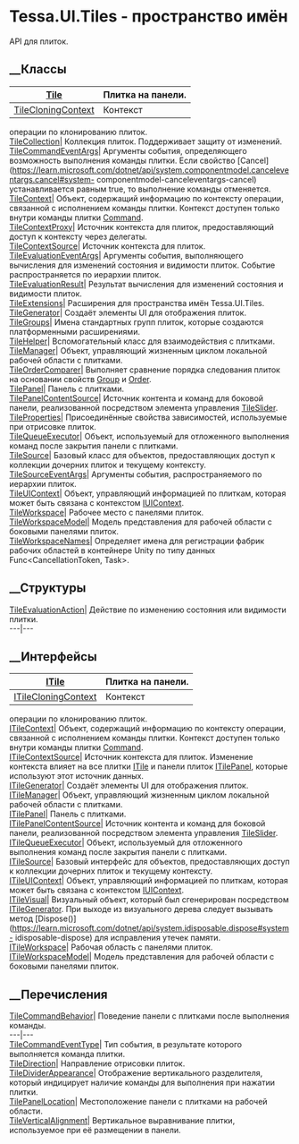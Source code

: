 # Tessa.UI.Tiles - пространство имён
API для плиток.
##  __Классы
[Tile](T_Tessa_UI_Tiles_Tile.htm)|  Плитка на панели.  
---|---  
[TileCloningContext](T_Tessa_UI_Tiles_TileCloningContext.htm)|  Контекст
операции по клонированию плиток.  
[TileCollection](T_Tessa_UI_Tiles_TileCollection.htm)|  Коллекция плиток.
Поддерживает защиту от изменений.  
[TileCommandEventArgs](T_Tessa_UI_Tiles_TileCommandEventArgs.htm)|  Аргументы
события, определяющего возможность выполнения команды плитки. Если свойство
[Cancel](https://learn.microsoft.com/dotnet/api/system.componentmodel.canceleventargs.cancel#system-
componentmodel-canceleventargs-cancel) устанавливается равным true, то
выполнение команды отменяется.  
[TileContext](T_Tessa_UI_Tiles_TileContext.htm)|  Объект, содержащий
информацию по контексту операции, связанной с исполнением команды плитки.
Контекст доступен только внутри команды плитки
[Command](P_Tessa_UI_Tiles_ITile_Command.htm).  
[TileContextProxy](T_Tessa_UI_Tiles_TileContextProxy.htm)|  Источник контекста
для плиток, предоставляющий доступ к контексту через делегаты.  
[TileContextSource](T_Tessa_UI_Tiles_TileContextSource.htm)|  Источник
контекста для плиток.  
[TileEvaluationEventArgs](T_Tessa_UI_Tiles_TileEvaluationEventArgs.htm)|
Аргументы события, выполняющего вычисления для изменений состояния и видимости
плиток. Событие распространяется по иерархии плиток.  
[TileEvaluationResult](T_Tessa_UI_Tiles_TileEvaluationResult.htm)|  Результат
вычисления для изменений состояния и видимости плиток.  
[TileExtensions](T_Tessa_UI_Tiles_TileExtensions.htm)|  Расширения для
пространства имён Tessa.UI.Tiles.  
[TileGenerator](T_Tessa_UI_Tiles_TileGenerator.htm)|  Создаёт элементы UI для
отображения плиток.  
[TileGroups](T_Tessa_UI_Tiles_TileGroups.htm)|  Имена стандартных групп
плиток, которые создаются платформенными расширениями.  
[TileHelper](T_Tessa_UI_Tiles_TileHelper.htm)|  Вспомогательный класс для
взаимодействия с плитками.  
[TileManager](T_Tessa_UI_Tiles_TileManager.htm)|  Объект, управляющий
жизненным циклом локальной рабочей области с плитками.  
[TileOrderComparer](T_Tessa_UI_Tiles_TileOrderComparer.htm)|  Выполняет
сравнение порядка следования плиток на основании свойств
[Group](P_Tessa_UI_Tiles_ITile_Group.htm) и
[Order](P_Tessa_UI_Tiles_ITile_Order.htm).  
[TilePanel](T_Tessa_UI_Tiles_TilePanel.htm)|  Панель с плитками.  
[TilePanelContentSource](T_Tessa_UI_Tiles_TilePanelContentSource.htm)|
Источник контента и команд для боковой панели, реализованной посредством
элемента управления [TileSlider](T_Tessa_UI_Tiles_Controls_TileSlider.htm).  
[TileProperties](T_Tessa_UI_Tiles_TileProperties.htm)|  Присоединённые
свойства зависимостей, используемые при отрисовке плиток.  
[TileQueueExecutor](T_Tessa_UI_Tiles_TileQueueExecutor.htm)|  Объект,
используемый для отложенного выполнения команд после закрытия панели с
плитками.  
[TileSource](T_Tessa_UI_Tiles_TileSource.htm)|  Базовый класс для объектов,
предоставляющих доступ к коллекции дочерних плиток и текущему контексту.  
[TileSourceEventArgs](T_Tessa_UI_Tiles_TileSourceEventArgs.htm)|  Аргументы
события, распространяемого по иерархии плиток.  
[TileUIContext](T_Tessa_UI_Tiles_TileUIContext.htm)|  Объект, управляющий
информацией по плиткам, которая может быть связана с контекстом
[IUIContext](T_Tessa_UI_IUIContext.htm).  
[TileWorkspace](T_Tessa_UI_Tiles_TileWorkspace.htm)|  Рабочее место с панелями
плиток.  
[TileWorkspaceModel](T_Tessa_UI_Tiles_TileWorkspaceModel.htm)|  Модель
представления для рабочей области с боковыми панелями плиток.  
[TileWorkspaceNames](T_Tessa_UI_Tiles_TileWorkspaceNames.htm)|  Определяет
имена для регистрации фабрик рабочих областей в контейнере Unity по типу
данных Func<CancellationToken, Task<ITileWorkspace>>.  
## __Структуры
[TileEvaluationAction](T_Tessa_UI_Tiles_TileEvaluationAction.htm)|  Действие
по изменению состояния или видимости плитки.  
---|---  
## __Интерфейсы
[ITile](T_Tessa_UI_Tiles_ITile.htm)|  Плитка на панели.  
---|---  
[ITileCloningContext](T_Tessa_UI_Tiles_ITileCloningContext.htm)|  Контекст
операции по клонированию плиток.  
[ITileContext](T_Tessa_UI_Tiles_ITileContext.htm)|  Объект, содержащий
информацию по контексту операции, связанной с исполнением команды плитки.
Контекст доступен только внутри команды плитки
[Command](P_Tessa_UI_Tiles_ITile_Command.htm).  
[ITileContextSource](T_Tessa_UI_Tiles_ITileContextSource.htm)|  Источник
контекста для плиток. Изменение контекста влияет на все плитки
[ITile](T_Tessa_UI_Tiles_ITile.htm) и панели плиток
[ITilePanel](T_Tessa_UI_Tiles_ITilePanel.htm), которые используют этот
источник данных.  
[ITileGenerator](T_Tessa_UI_Tiles_ITileGenerator.htm)|  Создаёт элементы UI
для отображения плиток.  
[ITileManager](T_Tessa_UI_Tiles_ITileManager.htm)|  Объект, управляющий
жизненным циклом локальной рабочей области с плитками.  
[ITilePanel](T_Tessa_UI_Tiles_ITilePanel.htm)|  Панель с плитками.  
[ITilePanelContentSource](T_Tessa_UI_Tiles_ITilePanelContentSource.htm)|
Источник контента и команд для боковой панели, реализованной посредством
элемента управления [TileSlider](T_Tessa_UI_Tiles_Controls_TileSlider.htm).  
[ITileQueueExecutor](T_Tessa_UI_Tiles_ITileQueueExecutor.htm)|  Объект,
используемый для отложенного выполнения команд после закрытия панели с
плитками.  
[ITileSource](T_Tessa_UI_Tiles_ITileSource.htm)|  Базовый интерфейс для
объектов, предоставляющих доступ к коллекции дочерних плиток и текущему
контексту.  
[ITileUIContext](T_Tessa_UI_Tiles_ITileUIContext.htm)|  Объект, управляющий
информацией по плиткам, которая может быть связана с контекстом
[IUIContext](T_Tessa_UI_IUIContext.htm).  
[ITileVisual](T_Tessa_UI_Tiles_ITileVisual.htm)|  Визуальный объект, который
был сгенерирован посредством
[ITileGenerator](T_Tessa_UI_Tiles_ITileGenerator.htm). При выходе из
визуального дерева следует вызывать метод
[Dispose()](https://learn.microsoft.com/dotnet/api/system.idisposable.dispose#system-
idisposable-dispose) для исправления утечек памяти.  
[ITileWorkspace](T_Tessa_UI_Tiles_ITileWorkspace.htm)|  Рабочая область с
панелями плиток.  
[ITileWorkspaceModel](T_Tessa_UI_Tiles_ITileWorkspaceModel.htm)|  Модель
представления для рабочей области с боковыми панелями плиток.  
## __Перечисления
[TileCommandBehavior](T_Tessa_UI_Tiles_TileCommandBehavior.htm)|  Поведение
панели с плитками после выполнения команды.  
---|---  
[TileCommandEventType](T_Tessa_UI_Tiles_TileCommandEventType.htm)|  Тип
события, в результате которого выполняется команда плитки.  
[TileDirection](T_Tessa_UI_Tiles_TileDirection.htm)|  Направление отрисовки
плиток.  
[TileDividerAppearance](T_Tessa_UI_Tiles_TileDividerAppearance.htm)|
Отображение вертикального разделителя, который индицирует наличие команды для
выполнения при нажатии плитки.  
[TilePanelLocation](T_Tessa_UI_Tiles_TilePanelLocation.htm)|  Местоположение
панели с плитками на рабочей области.  
[TileVerticalAlignment](T_Tessa_UI_Tiles_TileVerticalAlignment.htm)|
Вертикальное выравнивание плитки, используемое при её размещении в панели.
